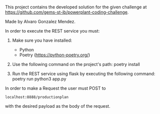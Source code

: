 This project contains the developed solution for the given challenge at https://github.com/gems-st-ib/powerplant-coding-challenge.

Made by Alvaro Gonzalez Mendez.

In order to execute the REST service you must:

1. Make sure you have installed:
    - Python
    - Poetry (https://python-poetry.org/)

2. Use the following command on the project's path:
    poetry install

3. Run the REST service using flask by executing the following command:
    poetry run python3 app.py 

In order to make a Request the user must POST to 

    localhost:8888/productionplan 

with the desired payload as the body of the request.